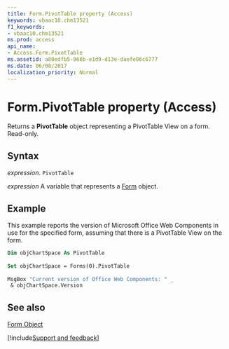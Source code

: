 ```yaml
---
title: Form.PivotTable property (Access)
keywords: vbaac10.chm13521
f1_keywords:
- vbaac10.chm13521
ms.prod: access
api_name:
- Access.Form.PivotTable
ms.assetid: a80edfb5-966b-e1d9-d13e-daefe06c6777
ms.date: 06/08/2017
localization_priority: Normal
---
```



# Form.PivotTable property (Access)

Returns a  **PivotTable** object representing a PivotTable View on a form. Read-only.


## Syntax

_expression_. `PivotTable`

_expression_ A variable that represents a [Form](Access.Form.md) object.


## Example

This example reports the version of Microsoft Office Web Components in use for the specified form, assuming that there is a PivotTable View on the form.


```vb
Dim objChartSpace As PivotTable 
 
Set objChartSpace = Forms(0).PivotTable 
 
MsgBox "Current version of Office Web Components: " _ 
 & objChartSpace.Version 

```


## See also


[Form Object](Access.Form.md)

[!include[Support and feedback](~/includes/feedback-boilerplate.md)]